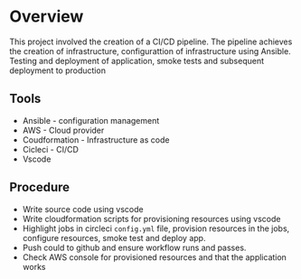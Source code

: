 # Overview
This project involved the creation of a CI/CD pipeline. The pipeline achieves the creation of infrastructure, configurattion of infrastructure 
using Ansible. Testing and deployment of application, smoke tests and subsequent deployment to production

## Tools
- Ansible - configuration management
- AWS - Cloud provider
- Coudformation - Infrastructure as code
- Cicleci - CI/CD
- Vscode 

## Procedure
- Write source code using vscode
- Write cloudformation scripts for provisioning resources using vscode
- Highlight jobs in circleci `config.yml` file, provision resources in the jobs, configure resources, smoke test and deploy app.
- Push could to github and ensure workflow runs and passes.
- Check AWS console for provisioned resources and that the application works
